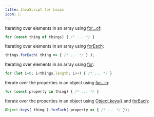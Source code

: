 ```yaml
---
title: JavaScript for Loops
icon: 🎠
---
```


Iterating over elements in an array using [for...of](https://developer.mozilla.org/en-US/docs/Web/JavaScript/Reference/Statements/for...of):

```js
for (const thing of things) { /* ... */ }
```

Iterating over elements in an array using [forEach](https://developer.mozilla.org/en-US/docs/Web/JavaScript/Reference/Global_Objects/Array/forEach):

```js
things.forEach( thing => { /* ... */ } );
```

Iterating over elements in an array using [for](https://developer.mozilla.org/en-US/docs/Web/JavaScript/Reference/Statements/for):

```js
for (let i=0; i<things.length; i++) { /* ... */ }
```

Iterate over the properties in an object using [for...in](https://developer.mozilla.org/en-US/docs/Web/JavaScript/Reference/Statements/for...in):

```js
for (const property in thing) { /* ... */ }
```

Iterate over the properties in an object using [Object.keys()](https://developer.mozilla.org/en-US/docs/Web/JavaScript/Reference/Statements/for) and [forEach](https://developer.mozilla.org/en-US/docs/Web/JavaScript/Reference/Global_Objects/Array/forEach):

```js
Object.keys( thing ).forEach( property => { /* ... */ });
```
